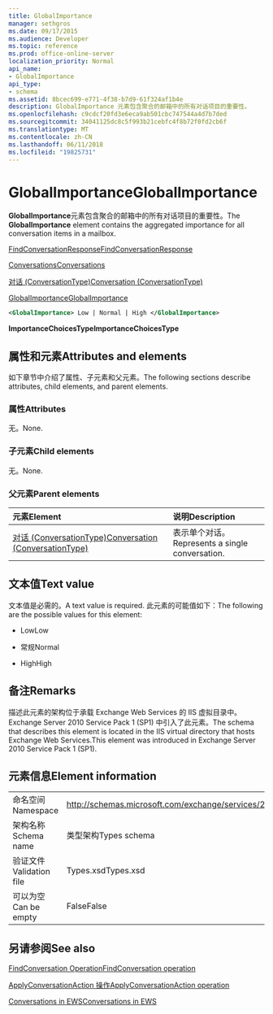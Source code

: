 ```yaml
---
title: GlobalImportance
manager: sethgros
ms.date: 09/17/2015
ms.audience: Developer
ms.topic: reference
ms.prod: office-online-server
localization_priority: Normal
api_name:
- GlobalImportance
api_type:
- schema
ms.assetid: 8bcec699-e771-4f38-b7d9-61f324af1b4e
description: GlobalImportance 元素包含聚合的邮箱中的所有对话项目的重要性。
ms.openlocfilehash: c9cdcf20fd3e6eca9ab501cbc747544a4d7b7ded
ms.sourcegitcommit: 34041125dc8c5f993b21cebfc4f8b72f0fd2cb6f
ms.translationtype: MT
ms.contentlocale: zh-CN
ms.lasthandoff: 06/11/2018
ms.locfileid: "19825731"
---
```

# <a name="globalimportance"></a><span data-ttu-id="fce00-103">GlobalImportance</span><span class="sxs-lookup"><span data-stu-id="fce00-103">GlobalImportance</span></span>

<span data-ttu-id="fce00-104">**GlobalImportance**元素包含聚合的邮箱中的所有对话项目的重要性。</span><span class="sxs-lookup"><span data-stu-id="fce00-104">The **GlobalImportance** element contains the aggregated importance for all conversation items in a mailbox.</span></span> 
  
[<span data-ttu-id="fce00-105">FindConversationResponse</span><span class="sxs-lookup"><span data-stu-id="fce00-105">FindConversationResponse</span></span>](findconversationresponse.md)
  
[<span data-ttu-id="fce00-106">Conversations</span><span class="sxs-lookup"><span data-stu-id="fce00-106">Conversations</span></span>](conversations-ex15websvcsotherref.md)
  
[<span data-ttu-id="fce00-107">对话 (ConversationType)</span><span class="sxs-lookup"><span data-stu-id="fce00-107">Conversation (ConversationType)</span></span>](conversation-conversationtype.md)
  
[<span data-ttu-id="fce00-108">GlobalImportance</span><span class="sxs-lookup"><span data-stu-id="fce00-108">GlobalImportance</span></span>](globalimportance.md)
  
```XML
<GlobalImportance> Low | Normal | High </GlobalImportance>
```

 <span data-ttu-id="fce00-109">**ImportanceChoicesType**</span><span class="sxs-lookup"><span data-stu-id="fce00-109">**ImportanceChoicesType**</span></span>
## <a name="attributes-and-elements"></a><span data-ttu-id="fce00-110">属性和元素</span><span class="sxs-lookup"><span data-stu-id="fce00-110">Attributes and elements</span></span>

<span data-ttu-id="fce00-111">如下章节中介绍了属性、子元素和父元素。</span><span class="sxs-lookup"><span data-stu-id="fce00-111">The following sections describe attributes, child elements, and parent elements.</span></span>
  
### <a name="attributes"></a><span data-ttu-id="fce00-112">属性</span><span class="sxs-lookup"><span data-stu-id="fce00-112">Attributes</span></span>

<span data-ttu-id="fce00-113">无。</span><span class="sxs-lookup"><span data-stu-id="fce00-113">None.</span></span>
  
### <a name="child-elements"></a><span data-ttu-id="fce00-114">子元素</span><span class="sxs-lookup"><span data-stu-id="fce00-114">Child elements</span></span>

<span data-ttu-id="fce00-115">无。</span><span class="sxs-lookup"><span data-stu-id="fce00-115">None.</span></span>
  
### <a name="parent-elements"></a><span data-ttu-id="fce00-116">父元素</span><span class="sxs-lookup"><span data-stu-id="fce00-116">Parent elements</span></span>

|<span data-ttu-id="fce00-117">**元素**</span><span class="sxs-lookup"><span data-stu-id="fce00-117">**Element**</span></span>|<span data-ttu-id="fce00-118">**说明**</span><span class="sxs-lookup"><span data-stu-id="fce00-118">**Description**</span></span>|
|:-----|:-----|
|[<span data-ttu-id="fce00-119">对话 (ConversationType)</span><span class="sxs-lookup"><span data-stu-id="fce00-119">Conversation (ConversationType)</span></span>](conversation-conversationtype.md) <br/> |<span data-ttu-id="fce00-120">表示单个对话。</span><span class="sxs-lookup"><span data-stu-id="fce00-120">Represents a single conversation.</span></span>  <br/> |
   
## <a name="text-value"></a><span data-ttu-id="fce00-121">文本值</span><span class="sxs-lookup"><span data-stu-id="fce00-121">Text value</span></span>

<span data-ttu-id="fce00-122">文本值是必需的。</span><span class="sxs-lookup"><span data-stu-id="fce00-122">A text value is required.</span></span> <span data-ttu-id="fce00-123">此元素的可能值如下：</span><span class="sxs-lookup"><span data-stu-id="fce00-123">The following are the possible values for this element:</span></span>
  
- <span data-ttu-id="fce00-124">Low</span><span class="sxs-lookup"><span data-stu-id="fce00-124">Low</span></span>
    
- <span data-ttu-id="fce00-125">常规</span><span class="sxs-lookup"><span data-stu-id="fce00-125">Normal</span></span>
    
- <span data-ttu-id="fce00-126">High</span><span class="sxs-lookup"><span data-stu-id="fce00-126">High</span></span>
    
## <a name="remarks"></a><span data-ttu-id="fce00-127">备注</span><span class="sxs-lookup"><span data-stu-id="fce00-127">Remarks</span></span>

<span data-ttu-id="fce00-128">描述此元素的架构位于承载 Exchange Web Services 的 IIS 虚拟目录中。Exchange Server 2010 Service Pack 1 (SP1) 中引入了此元素。</span><span class="sxs-lookup"><span data-stu-id="fce00-128">The schema that describes this element is located in the IIS virtual directory that hosts Exchange Web Services.This element was introduced in Exchange Server 2010 Service Pack 1 (SP1).</span></span>
  
## <a name="element-information"></a><span data-ttu-id="fce00-129">元素信息</span><span class="sxs-lookup"><span data-stu-id="fce00-129">Element information</span></span>

|||
|:-----|:-----|
|<span data-ttu-id="fce00-130">命名空间</span><span class="sxs-lookup"><span data-stu-id="fce00-130">Namespace</span></span>  <br/> |http://schemas.microsoft.com/exchange/services/2006/types  <br/> |
|<span data-ttu-id="fce00-131">架构名称</span><span class="sxs-lookup"><span data-stu-id="fce00-131">Schema name</span></span>  <br/> |<span data-ttu-id="fce00-132">类型架构</span><span class="sxs-lookup"><span data-stu-id="fce00-132">Types schema</span></span>  <br/> |
|<span data-ttu-id="fce00-133">验证文件</span><span class="sxs-lookup"><span data-stu-id="fce00-133">Validation file</span></span>  <br/> |<span data-ttu-id="fce00-134">Types.xsd</span><span class="sxs-lookup"><span data-stu-id="fce00-134">Types.xsd</span></span>  <br/> |
|<span data-ttu-id="fce00-135">可以为空</span><span class="sxs-lookup"><span data-stu-id="fce00-135">Can be empty</span></span>  <br/> |<span data-ttu-id="fce00-136">False</span><span class="sxs-lookup"><span data-stu-id="fce00-136">False</span></span>  <br/> |
   
## <a name="see-also"></a><span data-ttu-id="fce00-137">另请参阅</span><span class="sxs-lookup"><span data-stu-id="fce00-137">See also</span></span>



[<span data-ttu-id="fce00-138">FindConversation Operation</span><span class="sxs-lookup"><span data-stu-id="fce00-138">FindConversation operation</span></span>](findconversation-operation.md)
  
[<span data-ttu-id="fce00-139">ApplyConversationAction 操作</span><span class="sxs-lookup"><span data-stu-id="fce00-139">ApplyConversationAction operation</span></span>](applyconversationaction-operation.md)


[<span data-ttu-id="fce00-140">Conversations in EWS</span><span class="sxs-lookup"><span data-stu-id="fce00-140">Conversations in EWS</span></span>](http://msdn.microsoft.com/library/91e64629-db6c-4c94-9dcb-d386232e8467%28Office.15%29.aspx)

